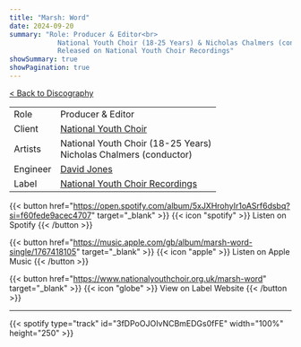 ```yaml
---
title: "Marsh: Word"
date: 2024-09-20
summary: "Role: Producer & Editor<br>
            National Youth Choir (18-25 Years) & Nicholas Chalmers (conductor)<br>
            Released on National Youth Choir Recordings"
showSummary: true
showPagination: true
---
```

[< Back to Discography](/discography)

| | |
|-|-|
|Role|Producer & Editor|
|Client|[National Youth Choir](https://www.nationalyouthchoir.org.uk)|
|Artists|National Youth Choir (18-25 Years)<br>Nicholas Chalmers (conductor)|
|Engineer|[David Jones](https://sonusaudio.co.uk/)|
|Label|[National Youth Choir Recordings](https://www.nationalyouthchoir.org.uk/recordings)

{{< button href="https://open.spotify.com/album/5xJXHrohyIr1oASrf6dsbq?si=f60fede9acec4707" target="_blank" >}}
{{< icon "spotify" >}} Listen on Spotify
{{< /button >}}

{{< button href="https://music.apple.com/gb/album/marsh-word-single/1767418105" target="_blank" >}}
{{< icon "apple" >}} Listen on Apple Music
{{< /button >}}

{{< button href="https://www.nationalyouthchoir.org.uk/marsh-word" target="_blank" >}}
{{< icon "globe" >}} View on Label Website
{{< /button >}}

---

{{< spotify type="track" id="3fDPoOJOIvNCBmEDGs0fFE" width="100%" height="250" >}}

